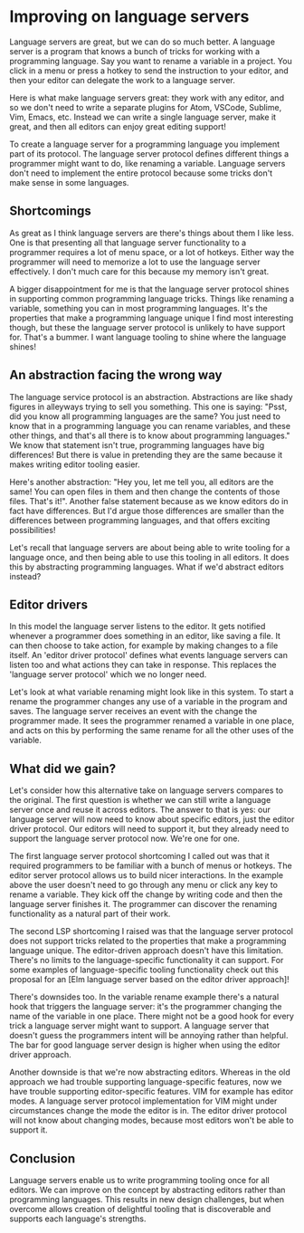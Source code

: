 # Improving on language servers

Language servers are great, but we can do so much better. A language server is a program that knows a bunch of tricks for working with a programming language. Say you want to rename a variable in a project. You click in a menu or press a hotkey to send the instruction to your editor, and then your editor can delegate the work to a language server.

Here is what make language servers great: they work with any editor, and so we don't need to write a separate plugins for Atom, VSCode, Sublime, Vim, Emacs, etc. Instead we can write a single language server, make it great, and then all editors can enjoy great editing support!

To create a language server for a programming language you implement part of its protocol. The language server protocol defines different things a programmer might want to do, like renaming a variable. Language servers don't need to implement the entire protocol because some tricks don't make sense in some languages.

## Shortcomings

As great as I think language servers are there's things about them I like less. One is that presenting all that language server functionality to a programmer requires a lot of menu space, or a lot of hotkeys. Either way the programmer will need to memorize a lot to use the language server effectively. I don't much care for this because my memory isn't great.

A bigger disappointment for me is that the language server protocol shines in supporting common programming language tricks. Things like renaming a variable, something you can in most programming languages. It's the properties that make a programming language unique I find most interesting though, but these the language server protocol is unlikely to have support for. That's a bummer. I want language tooling to shine where the language shines!

## An abstraction facing the wrong way

The language service protocol is an abstraction. Abstractions are like shady figures in alleyways trying to sell you something. This one is saying: "Psst, did you know all programming languages are the same? You just need to know that in a programming language you can rename variables, and these other things, and that's all there is to know about programming languages." We know that statement isn't true, programming languages have big differences! But there is value in pretending they are the same because it makes writing editor tooling easier.

Here's another abstraction: "Hey you, let me tell you, all editors are the same! You can open files in them and then change the contents of those files. That's it!". Another false statement because as we know editors do in fact have differences. But I'd argue those differences are smaller than the differences between programming languages, and that offers exciting possibilities!

Let's recall that language servers are about being able to write tooling for a language once, and then being able to use this tooling in all editors. It does this by abstracting programming languages. What if we'd abstract editors instead?

## Editor drivers

In this model the language server listens to the editor. It gets notified whenever a programmer does something in an editor, like saving a file. It can then choose to take action, for example by making changes to a file itself. An 'editor driver protocol' defines what events language servers can listen too and what actions they can take in response. This replaces the 'language server protocol' which we no longer need.

Let's look at what variable renaming might look like in this system. To start a rename the programmer changes any use of a variable in the program and saves. The language server receives an event with the change the programmer made. It sees the programmer renamed a variable in one place, and acts on this by performing the same rename for all the other uses of the variable.

## What did we gain?

Let's consider how this alternative take on language servers compares to the original. The first question is whether we can still write a language server once and reuse it across editors. The answer to that is yes: our language server will now need to know about specific editors, just the editor driver protocol. Our editors will need to support it, but they already need to support the language server protocol now. We're one for one.

The first language server protocol shortcoming I called out was that it required programmers to be familiar with a bunch of menus or hotkeys. The editor server protocol allows us to build nicer interactions. In the example above the user doesn't need to go through any menu or click any key to rename a variable. They kick off the change by writing code and then the language server finishes it. The programmer can discover the renaming functionality as a natural part of their work.

The second LSP shortcoming I raised was that the language server protocol does not support tricks related to the properties that make a programming language unique. The editor-driven approach doesn't have this limitation. There's no limits to the language-specific functionality it can support. For some examples of language-specific tooling functionality check out this proposal for an [Elm language server based on the editor driver approach]!

There's downsides too. In the variable rename example there's a natural hook that triggers the language server: it's the programmer changing the name of the variable in one place. There might not be a good hook for every trick a language server might want to support. A language server that doesn't guess the programmers intent will be annoying rather than helpful. The bar for good language server design is higher when using the editor driver approach.

Another downside is that we're now abstracting editors. Whereas in the old approach we had trouble supporting language-specific features, now we have trouble supporting editor-specific features. VIM for example has editor modes. A language server protocol implementation for VIM might under circumstances change the mode the editor is in. The editor driver protocol will not know about changing modes, because most editors won't be able to support it.

## Conclusion

Language servers enable us to write programming tooling once for all editors. We can improve on the concept by abstracting editors rather than programming languages. This results in new design challenges, but when overcome allows creation of delightful tooling that is discoverable and supports each language's strengths.
